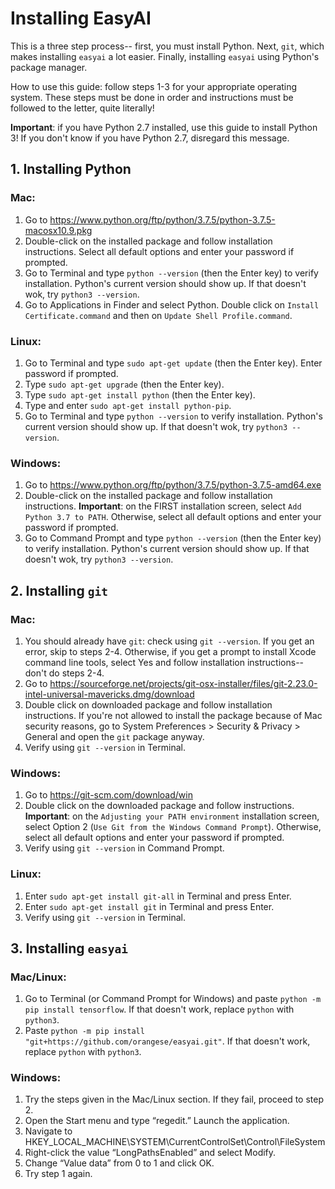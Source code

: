 # Installing EasyAI

This is a three step process-- first, you must install Python. Next, `git`, which makes installing `easyai` a lot easier.
Finally, installing `easyai` using Python's package manager.

How to use this guide: follow steps 1-3 for your appropriate operating system. These steps must be done in order and instructions must be followed to the letter, quite literally!

__Important__: if you have Python 2.7 installed, use this guide to install Python 3! If you don't know if you have Python 2.7,
disregard this message.

## 1. Installing Python

### Mac:

1. Go to https://www.python.org/ftp/python/3.7.5/python-3.7.5-macosx10.9.pkg
2. Double-click on the installed package and follow installation instructions. Select all default options and enter your 
password if prompted.
3. Go to Terminal and type `python --version` (then the Enter key) to verify installation. Python's current version
should show up. If that doesn't wok, try `python3 --version`.
4. Go to Applications in Finder and select Python. Double click on `Install Certificate.command` and then on `Update Shell Profile.command`.

### Linux:

1. Go to Terminal and type `sudo apt-get update` (then the Enter key). Enter password if prompted.
2. Type `sudo apt-get upgrade` (then the Enter key).
3. Type `sudo apt-get install python` (then the Enter key).
4. Type and enter `sudo apt-get install python-pip`.
4. Go to Terminal and type `python --version` to verify installation. Python's current version should show up. If that doesn't wok, try `python3 --version`.

### Windows:

1. Go to https://www.python.org/ftp/python/3.7.5/python-3.7.5-amd64.exe
2. Double-click on the installed package and follow installation instructions. 
__Important__: on the FIRST installation screen, select `Add Python 3.7 to PATH`. Otherwise, select all default options and 
enter your password if prompted. 
3. Go to Command Prompt and type `python --version` (then the Enter key) to verify installation. Python's current version
should show up. If that doesn't wok, try `python3 --version`.


## 2. Installing `git`

### Mac:

1. You should already have `git`: check using `git --version`. If you get an error, skip to steps 2-4. Otherwise, if you get a prompt to install Xcode command line tools, select Yes and follow installation instructions-- don't do steps 2-4.
2. Go to https://sourceforge.net/projects/git-osx-installer/files/git-2.23.0-intel-universal-mavericks.dmg/download
3. Double click on downloaded package and follow installation instructions. If you're not allowed to install the package because of Mac security reasons, go to System Preferences > Security & Privacy > General and open the `git` package anyway. 
4. Verify using `git --version` in Terminal.

### Windows:

1. Go to https://git-scm.com/download/win
2. Double click on the downloaded package and follow instructions. 
__Important__: on the `Adjusting your PATH environment` installation screen, select Option 2 (`Use Git from the Windows Command Prompt`). Otherwise, select all default options and enter your password if prompted. 
3. Verify using `git --version` in Command Prompt.

### Linux:

1. Enter `sudo apt-get install git-all` in Terminal and press Enter.
2. Enter `sudo apt-get install git` in Terminal and press Enter.
2. Verify using `git --version` in Terminal.


## 3. Installing `easyai`

### Mac/Linux:

1. Go to Terminal (or Command Prompt for Windows) and paste
`python -m pip install tensorflow`. If that doesn't work, replace `python` with `python3`.
2. Paste 
`python -m pip install "git+https://github.com/orangese/easyai.git"`. If that doesn't work, replace `python` with `python3`.

### Windows:

1. Try the steps given in the Mac/Linux section. If they fail, proceed to step 2.
2. Open the Start menu and type “regedit.” Launch the application.
3. Navigate to HKEY_LOCAL_MACHINE\SYSTEM\CurrentControlSet\Control\FileSystem
4. Right-click the value “LongPathsEnabled” and select Modify.
5. Change “Value data” from 0 to 1 and click OK.
6. Try step 1 again.
